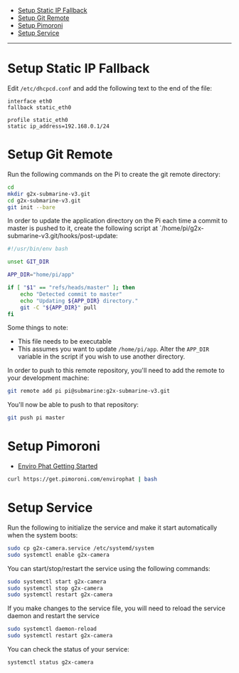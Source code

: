 - [Setup Static IP Fallback](#setup-static-ip-fallback)
- [Setup Git Remote](#setup-git-remote)
- [Setup Pimoroni](#setup-pimoroni)
- [Setup Service](#setup-service)

---

# Setup Static IP Fallback

Edit `/etc/dhcpcd.conf` and add the following text to the end of the file:

```
interface eth0
fallback static_eth0

profile static_eth0
static ip_address=192.168.0.1/24
```

# Setup Git Remote

Run the following commands on the Pi to create the git remote directory:

```sh
cd
mkdir g2x-submarine-v3.git
cd g2x-submarine-v3.git
git init --bare
```

In order to update the application directory on the Pi each time a commit to master is pushed to it, create the following script at `/home/pi/g2x-submarine-v3.git/hooks/post-update:

```sh
#!/usr/bin/env bash

unset GIT_DIR

APP_DIR="home/pi/app"

if [ "$1" == "refs/heads/master" ]; then
    echo "Detected commit to master"
    echo "Updating ${APP_DIR} directory."
    git -C "${APP_DIR}" pull
fi
```

Some things to note:

- This file needs to be executable
- This assumes you want to update `/home/pi/app`. Alter the `APP_DIR` variable in the script if you wish to use another directory.

In order to push to this remote repository, you'll need to add the remote to your development machine:

```sh
git remote add pi pi@submarine:g2x-submarine-v3.git
```

You'll now be able to push to that repository:

```sh
git push pi master
```

# Setup Pimoroni

- [Enviro Phat Getting Started](https://learn.pimoroni.com/tutorial/sandyj/getting-started-with-enviro-phat)

```bash
curl https://get.pimoroni.com/envirophat | bash
```

# Setup Service

Run the following to initialize the service and make it start automatically when the system boots:

```bash
sudo cp g2x-camera.service /etc/systemd/system
sudo systemctl enable g2x-camera
```

You can start/stop/restart the service using the following commands:

```bash
sudo systemctl start g2x-camera
sudo systemctl stop g2x-camera
sudo systemctl restart g2x-camera
```

If you make changes to the service file, you will need to reload the service daemon and restart the service

```bash
sudo systemctl daemon-reload
sudo systemctl restart g2x-camera
```

You can check the status of your service:

```bash
systemctl status g2x-camera
```
